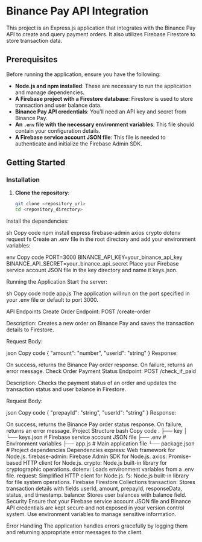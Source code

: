 # Binance Pay API Integration

This project is an Express.js application that integrates with the Binance Pay API to create and query payment orders. It also utilizes Firebase Firestore to store transaction data.

## Prerequisites

Before running the application, ensure you have the following:

- **Node.js and npm installed**: These are necessary to run the application and manage dependencies.
- **A Firebase project with a Firestore database**: Firestore is used to store transaction and user balance data.
- **Binance Pay API credentials**: You'll need an API key and secret from Binance Pay.
- **An `.env` file with the necessary environment variables**: This file should contain your configuration details.
- **A Firebase service account JSON file**: This file is needed to authenticate and initialize the Firebase Admin SDK.

## Getting Started

### Installation

1. **Clone the repository**:

   ```sh
   git clone <repository_url>
   cd <repository_directory>
Install the dependencies:

sh
Copy code
npm install express firebase-admin axios crypto dotenv request fs
Create an .env file in the root directory and add your environment variables:

env
Copy code
PORT=3000
BINANCE_API_KEY=your_binance_api_key
BINANCE_API_SECRET=your_binance_api_secret
Place your Firebase service account JSON file in the key directory and name it keys.json.

Running the Application
Start the server:

sh
Copy code
node app.js
The application will run on the port specified in your .env file or default to port 3000.

API Endpoints
Create Order
Endpoint: POST /create-order

Description: Creates a new order on Binance Pay and saves the transaction details to Firestore.

Request Body:

json
Copy code
{
  "amount": "number",
  "userId": "string"
}
Response:

On success, returns the Binance Pay order response.
On failure, returns an error message.
Check Order Payment Status
Endpoint: POST /check_if_paid

Description: Checks the payment status of an order and updates the transaction status and user balance in Firestore.

Request Body:

json
Copy code
{
  "prepayId": "string",
  "userId": "string"
}
Response:

On success, returns the Binance Pay order status response.
On failure, returns an error message.
Project Structure
bash
Copy code
.
├── key
│   └── keys.json      # Firebase service account JSON file
├── .env               # Environment variables
├── app.js             # Main application file
└── package.json       # Project dependencies
Dependencies
express: Web framework for Node.js.
firebase-admin: Firebase Admin SDK for Node.js.
axios: Promise-based HTTP client for Node.js.
crypto: Node.js built-in library for cryptographic operations.
dotenv: Loads environment variables from a .env file.
request: Simplified HTTP client for Node.js.
fs: Node.js built-in library for file system operations.
Firebase Firestore Collections
transaction: Stores transaction details with fields userId, amount, prepayId, responseData, status, and timestamp.
balance: Stores user balances with balance field.
Security
Ensure that your Firebase service account JSON file and Binance API credentials are kept secure and not exposed in your version control system. Use environment variables to manage sensitive information.

Error Handling
The application handles errors gracefully by logging them and returning appropriate error messages to the client.
